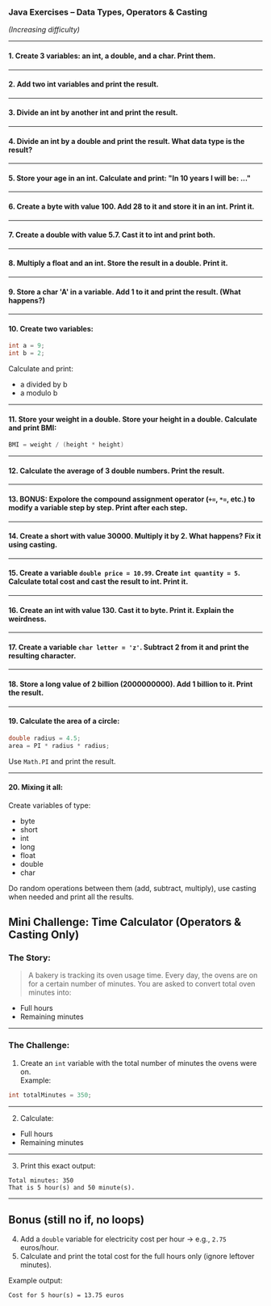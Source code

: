 ### Java Exercises – Data Types, Operators & Casting  
*(Increasing difficulty)*  

---

#### 1. Create 3 variables: an int, a double, and a char. Print them.

---

#### 2. Add two int variables and print the result.

---

#### 3. Divide an int by another int and print the result.

---

#### 4. Divide an int by a double and print the result. What data type is the result?

---

#### 5. Store your age in an int. Calculate and print: "In 10 years I will be: ..."

---

#### 6. Create a byte with value 100. Add 28 to it and store it in an int. Print it.

---

#### 7. Create a double with value 5.7. Cast it to int and print both.

---

#### 8. Multiply a float and an int. Store the result in a double. Print it.

---

#### 9. Store a char 'A' in a variable. Add 1 to it and print the result. (What happens?)

---

#### 10. Create two variables:
```java
int a = 9;
int b = 2;
```
Calculate and print: 
- a divided by b  
- a modulo b  

---

#### 11. Store your weight in a double. Store your height in a double. Calculate and print BMI:  
```java
BMI = weight / (height * height)
```

---

#### 12. Calculate the average of 3 double numbers. Print the result.

---

#### 13. BONUS: Expolore the compound assignment operator (`+=`, `*=`, etc.) to modify a variable step by step. Print after each step.

---

#### 14. Create a short with value 30000. Multiply it by 2. What happens? Fix it using casting.

---

#### 15. Create a variable `double price = 10.99`. Create `int quantity = 5`. Calculate total cost and cast the result to int. Print it.

---

#### 16. Create an int with value 130. Cast it to byte. Print it. Explain the weirdness.

---

#### 17. Create a variable `char letter = 'z'`. Subtract 2 from it and print the resulting character.

---

#### 18. Store a long value of 2 billion (2000000000). Add 1 billion to it. Print the result.

---

#### 19. Calculate the area of a circle:
```java
double radius = 4.5;
area = PI * radius * radius;
```
Use `Math.PI` and print the result.

---

#### 20. Mixing it all:  
Create variables of type:
- byte  
- short  
- int  
- long  
- float  
- double  
- char  

Do random operations between them (add, subtract, multiply), use casting when needed and print all the results.

## Mini Challenge: Time Calculator (Operators & Casting Only)

### The Story:
> A bakery is tracking its oven usage time. Every day, the ovens are on for a certain number of minutes. You are asked to convert total oven minutes into:
- Full hours
- Remaining minutes

---

### The Challenge:

1. Create an `int` variable with the total number of minutes the ovens were on.  
   Example:
```java
int totalMinutes = 350;
```

---

2. Calculate:
- Full hours 
- Remaining minutes 

---

3. Print this exact output:
```
Total minutes: 350
That is 5 hour(s) and 50 minute(s).
```

---

## Bonus (still no if, no loops)

4. Add a `double` variable for electricity cost per hour → e.g., `2.75` euros/hour.  
5. Calculate and print the total cost for the full hours only (ignore leftover minutes).

Example output:
```
Cost for 5 hour(s) = 13.75 euros
```

